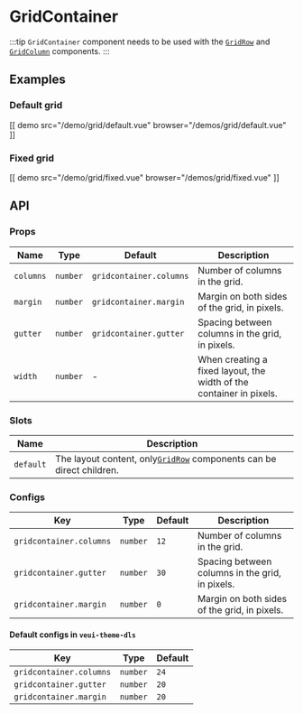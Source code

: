 # GridContainer

:::tip
`GridContainer` component needs to be used with the [`GridRow`](./grid-row) and [`GridColumn`](./grid-column) components.
:::

## Examples

### Default grid

[[ demo src="/demo/grid/default.vue" browser="/demos/grid/default.vue" ]]

### Fixed grid

[[ demo src="/demo/grid/fixed.vue" browser="/demos/grid/fixed.vue" ]]

## API

### Props

| Name | Type | Default | Description |
| -- | -- | -- | -- |
| ``columns`` | `number` | `gridcontainer.columns` | Number of columns in the grid. |
| ``margin`` | `number` | `gridcontainer.margin` | Margin on both sides of the grid, in pixels. |
| ``gutter`` | `number` | `gridcontainer.gutter` | Spacing between columns in the grid, in pixels. |
| ``width`` | `number` | - | When creating a fixed layout, the width of the container in pixels. |

### Slots

| Name | Description |
| -- | -- |
| ``default`` | The layout content, only[`GridRow`](./grid-row) components can be direct children. |

### Configs

| Key | Type | Default | Description |
| -- | -- | -- | -- |
| ``gridcontainer.columns`` | `number` | `12` | Number of columns in the grid. |
| ``gridcontainer.gutter`` | `number` | `30` | Spacing between columns in the grid, in pixels. |
| ``gridcontainer.margin`` | `number` | `0` | Margin on both sides of the grid, in pixels. |

#### Default configs in `veui-theme-dls`

| Key | Type | Default |
| -- | -- | -- |
| `gridcontainer.columns` | `number` | `24` |
| `gridcontainer.gutter` | `number` | `20` |
| `gridcontainer.margin` | `number` | `20` |
